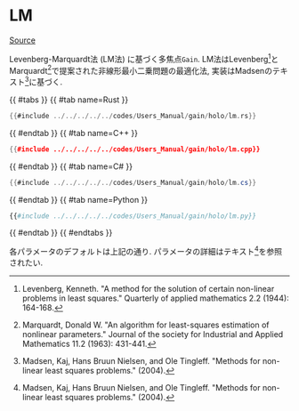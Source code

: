 # LM
[Source](https://github.com/shinolab/autd3-rs/blob/v32.1.0/autd3-gain-holo/src/nls/lm.rs)

Levenberg-Marquardt法 (LM法) に基づく多焦点`Gain`.
LM法はLevenberg[^levenberg1944]とMarquardt[^marquardt1963]で提案された非線形最小二乗問題の最適化法, 実装はMadsenのテキスト[^madsen2004]に基づく.


{{ #tabs }}
{{ #tab name=Rust }}
```rust
{{#include ../../../../../codes/Users_Manual/gain/holo/lm.rs}}
```
{{ #endtab }}
{{ #tab name=C++ }}
```cpp
{{#include ../../../../../codes/Users_Manual/gain/holo/lm.cpp}}
```
{{ #endtab }}
{{ #tab name=C# }}
```cs
{{#include ../../../../../codes/Users_Manual/gain/holo/lm.cs}}
```
{{ #endtab }}
{{ #tab name=Python }}
```python
{{#include ../../../../../codes/Users_Manual/gain/holo/lm.py}}
```
{{ #endtab }}
{{ #endtabs }}

各パラメータのデフォルトは上記の通り.
パラメータの詳細はテキスト[^madsen2004]を参照されたい.

[^levenberg1944]: Levenberg, Kenneth. "A method for the solution of certain non-linear problems in least squares." Quarterly of applied mathematics 2.2 (1944): 164-168.

[^marquardt1963]: Marquardt, Donald W. "An algorithm for least-squares estimation of nonlinear parameters." Journal of the society for Industrial and Applied Mathematics 11.2 (1963): 431-441.

[^madsen2004]: Madsen, Kaj, Hans Bruun Nielsen, and Ole Tingleff. "Methods for non-linear least squares problems." (2004).

